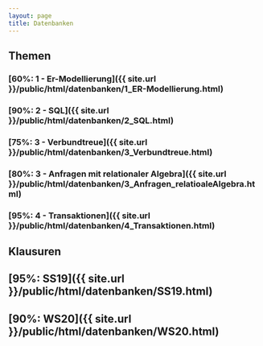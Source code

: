 ```yaml
---
layout: page
title: Datenbanken
---
```


## Themen
### [60%: 1 - Er-Modellierung]({{ site.url }}/public/html/datenbanken/1_ER-Modellierung.html)
### [90%: 2 - SQL]({{ site.url }}/public/html/datenbanken/2_SQL.html)
### [75%: 3 - Verbundtreue]({{ site.url }}/public/html/datenbanken/3_Verbundtreue.html)
### [80%: 3 - Anfragen mit relationaler Algebra]({{ site.url }}/public/html/datenbanken/3_Anfragen_relatioaleAlgebra.html)
### [95%: 4 - Transaktionen]({{ site.url }}/public/html/datenbanken/4_Transaktionen.html)

## Klausuren
## [95%: SS19]({{ site.url }}/public/html/datenbanken/SS19.html)
## [90%: WS20]({{ site.url }}/public/html/datenbanken/WS20.html)
